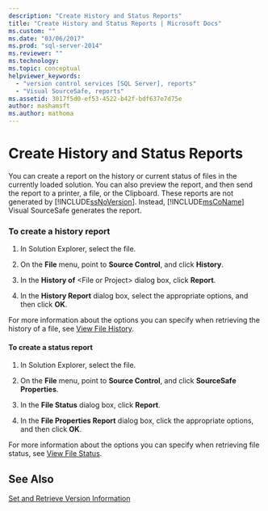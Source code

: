 ```yaml
---
description: "Create History and Status Reports"
title: "Create History and Status Reports | Microsoft Docs"
ms.custom: ""
ms.date: "03/06/2017"
ms.prod: "sql-server-2014"
ms.reviewer: ""
ms.technology:
ms.topic: conceptual
helpviewer_keywords: 
  - "version control services [SQL Server], reports"
  - "Visual SourceSafe, reports"
ms.assetid: 3017f5d0-ef53-4522-b42f-bdf637e7d75e
author: mashamsft
ms.author: mathoma
---
```

# Create History and Status Reports
  You can create a report on the history or current status of files in the currently loaded solution. You can also preview the report, and then send the report to a printer, a file, or the Clipboard. These reports are not generated by [!INCLUDE[ssNoVersion](../includes/ssnoversion-md.md)]. Instead, [!INCLUDE[msCoName](../includes/msconame-md.md)] Visual SourceSafe generates the report.  
  
### To create a history report  
  
1.  In Solution Explorer, select the file.  
  
2.  On the **File** menu, point to **Source Control**, and click **History**.  
  
3.  In the **History of** \<File or Project> dialog box, click **Report**.  
  
4.  In the **History Report** dialog box, select the appropriate options, and then click **OK**.  
  
 For more information about the options you can specify when retrieving the history of a file, see [View File History](../../2014/database-engine/view-file-history.md).  
  
#### To create a status report  
  
1.  In Solution Explorer, select the file.  
  
2.  On the **File** menu, point to **Source Control**, and click **SourceSafe Properties**.  
  
3.  In the **File Status** dialog box, click **Report**.  
  
4.  In the **File Properties Report** dialog box, click the appropriate options, and then click **OK**.  
  
 For more information about the options you can specify when retrieving file status, see [View File Status](../../2014/database-engine/view-file-status.md).  
  
## See Also  
 [Set and Retrieve Version Information](../../2014/database-engine/set-and-retrieve-version-information.md)  
  
  
